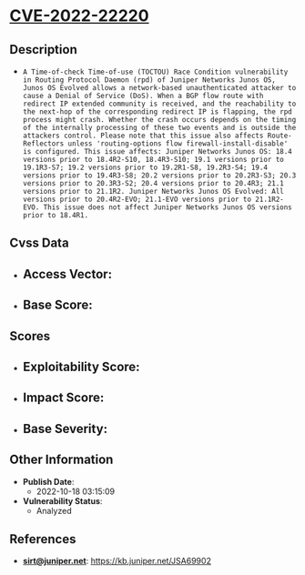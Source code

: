 
# [CVE-2022-22220](https://cve.mitre.org/cgi-bin/cvename.cgi?name=CVE-2022-22220)

## Description

- `A Time-of-check Time-of-use (TOCTOU) Race Condition vulnerability in Routing Protocol Daemon (rpd) of Juniper Networks Junos OS, Junos OS Evolved allows a network-based unauthenticated attacker to cause a Denial of Service (DoS). When a BGP flow route with redirect IP extended community is received, and the reachability to the next-hop of the corresponding redirect IP is flapping, the rpd process might crash. Whether the crash occurs depends on the timing of the internally processing of these two events and is outside the attackers control. Please note that this issue also affects Route-Reflectors unless 'routing-options flow firewall-install-disable' is configured. This issue affects: Juniper Networks Junos OS: 18.4 versions prior to 18.4R2-S10, 18.4R3-S10; 19.1 versions prior to 19.1R3-S7; 19.2 versions prior to 19.2R1-S8, 19.2R3-S4; 19.4 versions prior to 19.4R3-S8; 20.2 versions prior to 20.2R3-S3; 20.3 versions prior to 20.3R3-S2; 20.4 versions prior to 20.4R3; 21.1 versions prior to 21.1R2. Juniper Networks Junos OS Evolved: All versions prior to 20.4R2-EVO; 21.1-EVO versions prior to 21.1R2-EVO. This issue does not affect Juniper Networks Junos OS versions prior to 18.4R1.`

## Cvss Data

- **Access Vector**:
  - 
- **Base Score**:
  - 

## Scores

- **Exploitability Score**:
  - 
- **Impact Score**:
  - 
- **Base Severity**:
  - 

## Other Information

- **Publish Date**:
  - 2022-10-18 03:15:09
- **Vulnerability Status**:
  - Analyzed

## References

- **sirt@juniper.net**: https://kb.juniper.net/JSA69902

